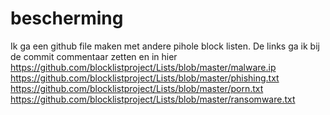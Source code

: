 # bescherming

Ik ga een github file maken met andere pihole block listen. 
De links ga ik bij de commit commentaar zetten en in hier
https://github.com/blocklistproject/Lists/blob/master/malware.ip
https://github.com/blocklistproject/Lists/blob/master/phishing.txt
https://github.com/blocklistproject/Lists/blob/master/porn.txt
https://github.com/blocklistproject/Lists/blob/master/ransomware.txt
